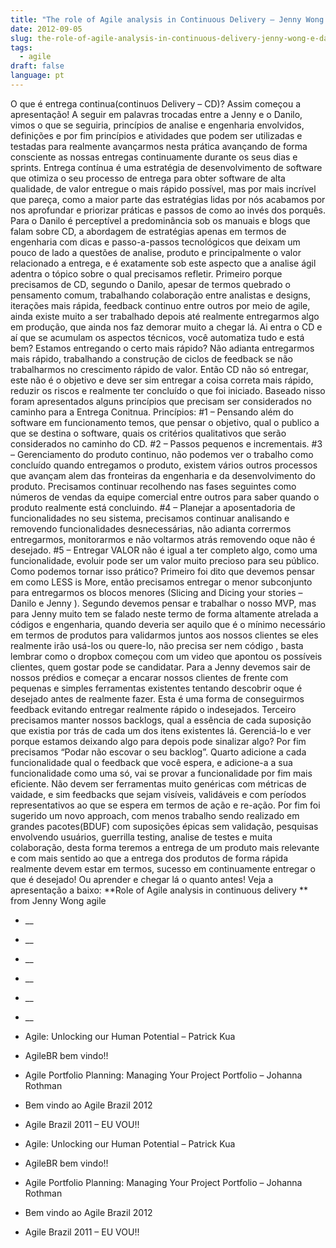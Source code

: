 ```yaml
---
title: "The role of Agile analysis in Continuous Delivery – Jenny Wong e Danilo Sato"
date: 2012-09-05
slug: the-role-of-agile-analysis-in-continuous-delivery-jenny-wong-e-danilo-sato
tags:
  - agile
draft: false
language: pt
---
```


O que é entrega continua(continuos Delivery – CD)? Assim começou a apresentação! A seguir em palavras trocadas entre a Jenny e o Danilo, vimos o que se seguiria, princípios de analise e engenharia envolvidos, definições e por fim princípios e atividades que podem ser utilizadas e testadas para realmente avançarmos nesta prática avançando de forma consciente as nossas entregas continuamente durante os seus dias e sprints.
Entrega contínua é uma estratégia de desenvolvimento de software que otimiza o seu processo de entrega para obter software de alta qualidade, de valor entregue o mais rápido possível, mas por mais incrível que pareça, como a maior parte das estratégias lidas por nós acabamos por nos aprofundar e priorizar práticas e passos de como ao invés dos porquês. Para o Danilo é perceptível a predominância sob os manuais e blogs que falam sobre CD, a abordagem de estratégias apenas em termos de engenharia com dicas e passo-a-passos tecnológicos que deixam um pouco de lado a questões de analise, produto e principalmente o valor relacionado a entrega, e é exatamente sob este aspecto que a analise ágil adentra o tópico sobre o qual precisamos refletir.
Primeiro porque precisamos de CD, segundo o Danilo, apesar de termos quebrado o pensamento comum, trabalhando colaboração entre analistas e designs, iterações mais rápida, feedback continuo entre outros por meio de agile, ainda existe muito a ser trabalhado depois até realmente entregarmos algo em produção, que ainda nos faz demorar muito a chegar lá. Ai entra o CD e aí que se acumulam os aspectos técnicos, você automatiza tudo e está bem? Estamos entregando o certo mais rápido? Não adianta entregarmos mais rápido, trabalhando a construção de ciclos de feedback se não trabalharmos no crescimento rápido de valor. Então CD não só entregar, este não é o objetivo e deve ser sim entregar a coisa correta mais rápido, reduzir os riscos e realmente ter concluído o que foi iniciado. Baseado nisso foram apresentados alguns princípios que precisam ser considerados no caminho para a Entrega Conitnua.
Princípios:
#1 – Pensando além do software em funcionamento temos, que pensar o objetivo, qual o publico a que se destina o software, quais os critérios qualitativos que serão considerados no caminho do CD.
#2 – Passos pequenos e incrementais.
#3 – Gerenciamento do produto continuo, não podemos ver o trabalho como concluído quando entregamos o produto, existem vários outros processos que avançam alem das fronteiras da engenharia e da desenvolvimento do produto. Precisamos continuar recolhendo nas fases seguintes como números de vendas da equipe comercial entre outros para saber quando o produto realmente está concluindo.
#4 – Planejar a aposentadoria de funcionalidades no seu sistema, precisamos continuar analisando e removendo funcionalidades desnecessárias, não adianta corrermos entregarmos, monitorarmos e não voltarmos atrás removendo oque não é desejado.
#5 – Entregar VALOR não é igual a ter completo algo, como uma funcionalidade, evoluir pode ser um valor muito precioso para seu público.
Como podemos tornar isso prático?
Primeiro foi dito que devemos pensar em como LESS is More, então precisamos entregar o menor subconjunto para entregarmos os blocos menores (Slicing and Dicing your stories – Danilo e Jenny ).
Segundo devemos pensar e trabalhar o nosso MVP, mas para Jenny muito tem se falado neste termo de forma altamente atrelada a códigos e engenharia, quando deveria ser aquilo que é o mínimo necessário em termos de produtos para validarmos juntos aos nossos clientes se eles realmente irão usá-los ou quere-lo, não precisa ser nem código , basta lembrar como o dropbox começou com um video que apontou os possíveis clientes, quem gostar pode se candidatar. Para a Jenny devemos sair de nossos prédios e começar a encarar nossos clientes de frente com pequenas e simples ferramentas existentes tentando descobrir oque é desejado antes de realmente fazer. Esta é uma forma de conseguirmos feedback evitando entregar realmente rápido o indesejados.
Terceiro precisamos manter nossos backlogs, qual a essência de cada suposição que existia por trás de cada um dos itens existentes lá. Gerenciá-lo e ver porque estamos deixando algo para depois pode sinalizar algo? Por fim precisamos “Podar não escovar o seu backlog”.
Quarto adicione a cada funcionalidade qual o feedback que você espera, e adicione-a a sua funcionalidade como uma só, vai se provar a funcionalidade por fim mais eficiente. Não devem ser ferramentas muito genéricas com métricas de vaidade, e sim feedbacks que sejam visíveis, validáveis e com períodos representativos ao que se espera em termos de ação e re-ação.
Por fim foi sugerido um novo approach, com menos trabalho sendo realizado em grandes pacotes(BDUF) com suposições épicas sem validação, pesquisas envolvendo usuários, guerrilla testing, analise de testes e muita colaboração, desta forma teremos a entrega de um produto mais relevante e com mais sentido ao que a entrega dos produtos de forma rápida realmente devem estar em termos, sucesso em continuamente entregar o que é desejado! Ou aprender e chegar lá o quanto antes!
Veja a apresentação a baixo:
**Role of Agile analysis in continuous delivery ** from Jenny Wong
agile
- __
- __
- __
- __
- __
- __

- Agile: Unlocking our Human Potential – Patrick Kua
- AgileBR bem vindo!!
- Agile Portfolio Planning: Managing Your Project Portfolio – Johanna Rothman
- Bem vindo ao Agile Brazil 2012
- Agile Brazil 2011 – EU VOU!!

- Agile: Unlocking our Human Potential – Patrick Kua
- AgileBR bem vindo!!
- Agile Portfolio Planning: Managing Your Project Portfolio – Johanna Rothman
- Bem vindo ao Agile Brazil 2012
- Agile Brazil 2011 – EU VOU!!